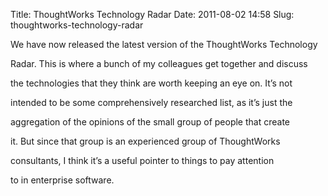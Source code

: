 Title: ThoughtWorks Technology Radar
Date: 2011-08-02 14:58
Slug: thoughtworks-technology-radar

We have now released the latest version of the ThoughtWorks Technology

Radar. This is where a bunch of my colleagues get together and discuss

the technologies that they think are worth keeping an eye on. It’s not

intended to be some comprehensively researched list, as it’s just the

aggregation of the opinions of the small group of people that create

it. But since that group is an experienced group of ThoughtWorks

consultants, I think it’s a useful pointer to things to pay attention

to in enterprise software.

</p>

